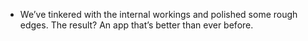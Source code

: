 * We’ve tinkered with the internal workings and polished some rough edges. The result? An app that’s better than ever before.